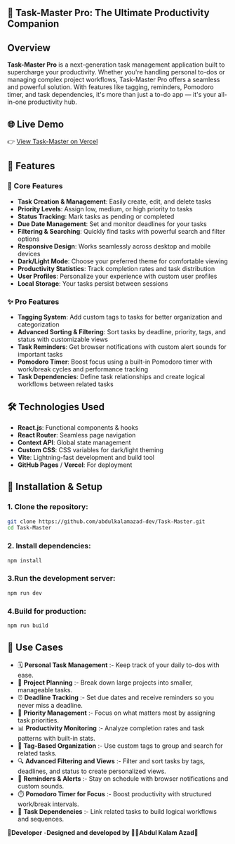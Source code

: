 ## 📝 Task-Master Pro: The Ultimate Productivity Companion

## Overview

**Task-Master Pro** is a next-generation task management application built to supercharge your productivity. Whether you're handling personal to-dos or managing complex project workflows, Task-Master Pro offers a seamless and powerful solution. With features like tagging, reminders, Pomodoro timer, and task dependencies, it's more than just a to-do app — it's your all-in-one productivity hub.


## 🌐 Live Demo

👉 [View Task-Master on Vercel](https://task-master-pro-azad.vercel.app/)


## 🚀 Features

### 🔹 Core Features
- **Task Creation & Management**: Easily create, edit, and delete tasks
- **Priority Levels**: Assign low, medium, or high priority to tasks
- **Status Tracking**: Mark tasks as pending or completed
- **Due Date Management**: Set and monitor deadlines for your tasks
- **Filtering & Searching**: Quickly find tasks with powerful search and filter options
- **Responsive Design**: Works seamlessly across desktop and mobile devices
- **Dark/Light Mode**: Choose your preferred theme for comfortable viewing
- **Productivity Statistics**: Track completion rates and task distribution
- **User Profiles**: Personalize your experience with custom user profiles
- **Local Storage**: Your tasks persist between sessions

### ✨ Pro Features
- **Tagging System**: Add custom tags to tasks for better organization and categorization
- **Advanced Sorting & Filtering**: Sort tasks by deadline, priority, tags, and status with customizable views
- **Task Reminders**: Get browser notifications with custom alert sounds for important tasks
- **Pomodoro Timer**: Boost focus using a built-in Pomodoro timer with work/break cycles and performance tracking
- **Task Dependencies**: Define task relationships and create logical workflows between related tasks


## 🛠️ Technologies Used

- **React.js**: Functional components & hooks
- **React Router**: Seamless page navigation
- **Context API**: Global state management
- **Custom CSS**: CSS variables for dark/light theming
- **Vite**: Lightning-fast development and build tool
- **GitHub Pages** / **Vercel**: For deployment
  

## 🔧 Installation & Setup

### 1. Clone the repository:

```bash
git clone https://github.com/abdulkalamazad-dev/Task-Master.git
cd Task-Master

```

### 2. Install dependencies:
```bash
npm install
```

### 3.Run the development server:
```bash
npm run dev
````

### 4.Build for production:
```bash
npm run build
````

## 🌟 Use Cases

- 🗓️ **Personal Task Management** :- Keep track of your daily to-dos with ease.
- 🧩 **Project Planning** :- Break down large projects into smaller, manageable tasks.
- ⏰ **Deadline Tracking** :- Set due dates and receive reminders so you never miss a deadline.
- 🎯 **Priority Management** :- Focus on what matters most by assigning task priorities.
- 📊 **Productivity Monitoring** :- Analyze completion rates and task patterns with built-in stats.
- 🔖 **Tag-Based Organization** :- Use custom tags to group and search for related tasks.
- 🔍 **Advanced Filtering and Views** :- Filter and sort tasks by tags, deadlines, and status to create personalized views.
- 🔔 **Reminders & Alerts** :- Stay on schedule with browser notifications and custom sounds.
- ⏱️ **Pomodoro Timer for Focus** :- Boost productivity with structured work/break intervals.
- 🔗 **Task Dependencies** :- Link related tasks to build logical workflows and sequences.


🌟**Developer**
-****Designed and developed by 👨‍💻Abdul Kalam Azad🌟****

